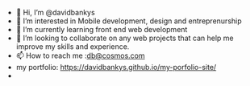 - 👋 Hi, I’m @davidbankys
- 👀 I’m interested in Mobile development, design and entreprenurship
- 🌱 I’m currently learning front end web development
- 💞️ I’m looking to collaborate on any web projects that can help me improve my skills and experience.
- 📫 How to reach me :db@cosmos.com
- my portfolio: https://davidbankys.github.io/my-porfolio-site/
- 

<!---
davidbankys/davidbankys is a ✨ special ✨ repository because its `README.md` (this file) appears on your GitHub profile.
You can click the Preview link to take a look at your changes.
--->
